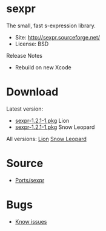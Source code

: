 

# sexpr #

The small, fast s-expression library.

  * Site: http://sexpr.sourceforge.net/
  * License: BSD

Release Notes
  * Rebuild on new Xcode


# Download #

Latest version:
  * [sexpr-1.2.1-1.pkg](http://code.google.com/p/rudix/downloads/detail?name=sexpr-1.2.1-1.pkg) Lion
  * [sexpr-1.2.1-1.pkg](http://code.google.com/p/rudix-snowleopard/downloads/detail?name=sexpr-1.2.1-1.pkg) Snow Leopard

All versions: [Lion](http://code.google.com/p/rudix/downloads/list?q=sexpr) [Snow Leopard](http://code.google.com/p/rudix-snowleopard/downloads/list?q=sexpr)

# Source #
  * [Ports/sexpr](http://code.google.com/p/rudix/source/browse/Ports/sexpr)

# Bugs #
  * [Know issues](http://code.google.com/p/rudix/issues/list?q=sexpr)
